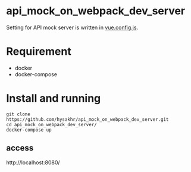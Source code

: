 # api_mock_on_webpack_dev_server
Setting for API mock server is written in [vue.config.js](sample/vue.config.js).

# Requirement
- docker
- docker-compose

# Install and running

```
git clone https://github.com/hysakhr/api_mock_on_webpack_dev_server.git
cd api_mock_on_webpack_dev_server/
docker-compose up
```

## access
http://localhost:8080/
